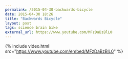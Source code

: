 ```yaml
---
permalink: /2015-04-30-backwards-bicycle
date: 2015-04-30 18:26
title: "Backwards Bicycle"
layout: post
tags: science brain bike
external_url: https://www.youtube.com/MFzDaBzBlL0
---
```


{% include video.html src="https://www.youtube.com/embed/MFzDaBzBlL0" %}